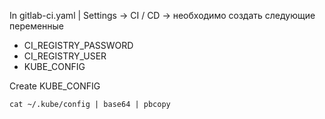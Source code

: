 In gitlab-ci.yaml | Settings -> CI / CD -> 
необходимо создать следующие переменные 
- CI_REGISTRY_PASSWORD
- CI_REGISTRY_USER
- KUBE_CONFIG



Create KUBE_CONFIG
```
cat ~/.kube/config | base64 | pbcopy
```


